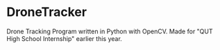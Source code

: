 # DroneTracker
Drone Tracking Program written in Python with OpenCV. Made for "QUT High School Internship" earlier this year.
